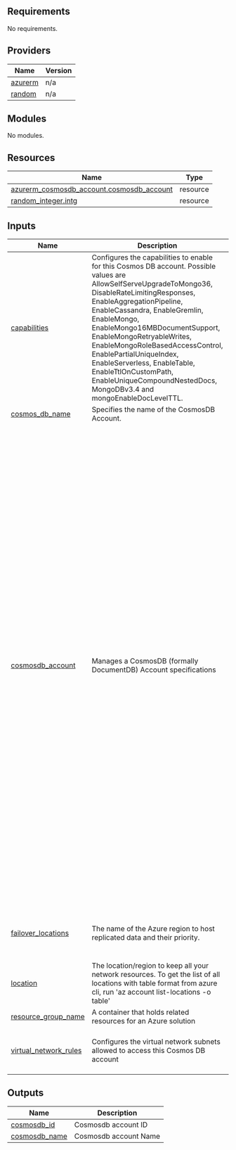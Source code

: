 <!-- BEGIN_TF_DOCS -->
## Requirements

No requirements.

## Providers

| Name | Version |
|------|---------|
| <a name="provider_azurerm"></a> [azurerm](#provider\_azurerm) | n/a |
| <a name="provider_random"></a> [random](#provider\_random) | n/a |

## Modules

No modules.

## Resources

| Name | Type |
|------|------|
| [azurerm_cosmosdb_account.cosmosdb_account](https://registry.terraform.io/providers/hashicorp/azurerm/latest/docs/resources/cosmosdb_account) | resource |
| [random_integer.intg](https://registry.terraform.io/providers/hashicorp/random/latest/docs/resources/integer) | resource |

## Inputs

| Name | Description | Type | Default | Required |
|------|-------------|------|---------|:--------:|
| <a name="input_capabilities"></a> [capabilities](#input\_capabilities) | Configures the capabilities to enable for this Cosmos DB account. Possible values are AllowSelfServeUpgradeToMongo36, DisableRateLimitingResponses, EnableAggregationPipeline, EnableCassandra, EnableGremlin, EnableMongo, EnableMongo16MBDocumentSupport, EnableMongoRetryableWrites, EnableMongoRoleBasedAccessControl, EnablePartialUniqueIndex, EnableServerless, EnableTable, EnableTtlOnCustomPath, EnableUniqueCompoundNestedDocs, MongoDBv3.4 and mongoEnableDocLevelTTL. | <pre>object({<br>    name = list(string)<br>  })</pre> | n/a | yes |
| <a name="input_cosmos_db_name"></a> [cosmos\_db\_name](#input\_cosmos\_db\_name) | Specifies the name of the CosmosDB Account. | `string` | n/a | yes |
| <a name="input_cosmosdb_account"></a> [cosmosdb\_account](#input\_cosmosdb\_account) | Manages a CosmosDB (formally DocumentDB) Account specifications | <pre>map(object({<br>    offer_type = string<br>    capacity = object({<br>      total_throughput_limit = optional(number)<br>    })<br>    mongo_server_version       = optional(string)<br>    enable_free_tier           = optional(bool)<br>    analytical_storage_enabled = optional(bool)<br>    analytical_storage = optional(object({<br>      schema_type = optional(string)<br>    }))<br>    enable_automatic_failover             = optional(bool)<br>    public_network_access_enabled         = optional(bool)<br>    is_virtual_network_filter_enabled     = optional(bool)<br>    key_vault_identity                    = optional(string)<br>    key_vault_key_id                      = optional(string)<br>    enable_multiple_write_locations       = optional(bool)<br>    access_key_metadata_writes_enabled    = optional(bool)<br>    local_authentication_disabled         = optional(bool)<br>    network_acl_bypass_for_azure_services = optional(bool)<br>    network_acl_bypass_ids                = optional(list(string), [])<br>    allowed_ip_range_cidrs                = optional(list(string))<br>    consistency_policy = object({<br>      consistency_level       = string<br>      max_interval_in_seconds = optional(number)<br>      max_staleness_prefix    = optional(number)<br>    })<br>    backup = optional(object({<br>      type                = optional(string)<br>      interval_in_minutes = optional(number)<br>      retention_in_hours  = optional(number)<br>    }))<br>    identity = optional(object({<br>      type                       = string<br>      user_assigned_identity_ids = optional(list(string), [])<br>    }))<br>    cors_rule = optional(object({<br>      allowed_headers    = optional(list(string), [])<br>      allowed_methods    = optional(list(string), [])<br>      allowed_origins    = optional(list(string), [])<br>      exposed_headers    = optional(list(string), [])<br>      max_age_in_seconds = optional(number)<br>    }))<br>    tags = optional(map(string))<br>  }))</pre> | n/a | yes |
| <a name="input_failover_locations"></a> [failover\_locations](#input\_failover\_locations) | The name of the Azure region to host replicated data and their priority. | <pre>list(object({<br>    location          = string<br>    failover_priority = number<br>    zone_redundant    = optional(bool)<br>  }))</pre> | `null` | no |
| <a name="input_location"></a> [location](#input\_location) | The location/region to keep all your network resources. To get the list of all locations with table format from azure cli, run 'az account list-locations -o table' | `string` | n/a | yes |
| <a name="input_resource_group_name"></a> [resource\_group\_name](#input\_resource\_group\_name) | A container that holds related resources for an Azure solution | `string` | n/a | yes |
| <a name="input_virtual_network_rules"></a> [virtual\_network\_rules](#input\_virtual\_network\_rules) | Configures the virtual network subnets allowed to access this Cosmos DB account | <pre>list(object({<br>    id                                   = optional(string)<br>    ignore_missing_vnet_service_endpoint = optional(bool)<br>  }))</pre> | n/a | yes |

## Outputs

| Name | Description |
|------|-------------|
| <a name="output_cosmosdb_id"></a> [cosmosdb\_id](#output\_cosmosdb\_id) | Cosmosdb account ID |
| <a name="output_cosmosdb_name"></a> [cosmosdb\_name](#output\_cosmosdb\_name) | Cosmosdb account Name |
<!-- END_TF_DOCS -->